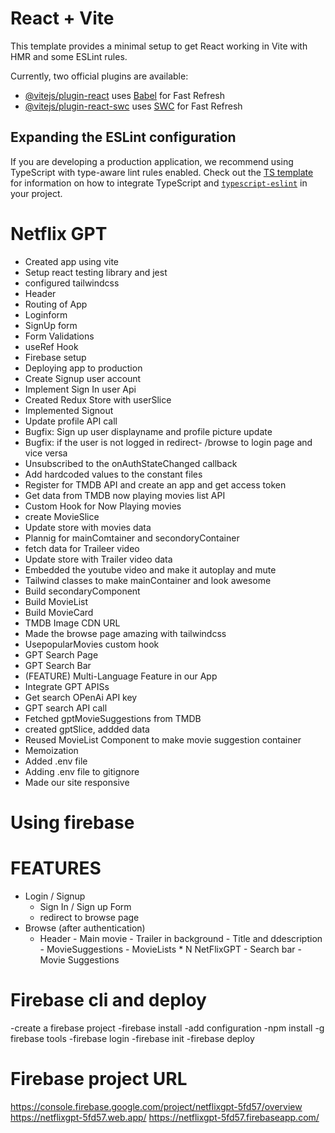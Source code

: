 # React + Vite

This template provides a minimal setup to get React working in Vite with HMR and some ESLint rules.

Currently, two official plugins are available:

- [@vitejs/plugin-react](https://github.com/vitejs/vite-plugin-react/blob/main/packages/plugin-react) uses [Babel](https://babeljs.io/) for Fast Refresh
- [@vitejs/plugin-react-swc](https://github.com/vitejs/vite-plugin-react/blob/main/packages/plugin-react-swc) uses [SWC](https://swc.rs/) for Fast Refresh

## Expanding the ESLint configuration

If you are developing a production application, we recommend using TypeScript with type-aware lint rules enabled. Check out the [TS template](https://github.com/vitejs/vite/tree/main/packages/create-vite/template-react-ts) for information on how to integrate TypeScript and [`typescript-eslint`](https://typescript-eslint.io) in your project.

# Netflix GPT

- Created app using vite
- Setup react testing library and jest
- configured tailwindcss
- Header
- Routing of App
- Loginform
- SignUp form
- Form Validations
- useRef Hook
- Firebase setup
- Deploying app to production
- Create Signup user account
- Implement Sign In user Api
- Created Redux Store with userSlice
- Implemented Signout
- Update profile API call
- Bugfix: Sign up user displayname and profile picture update
- Bugfix: if the user is not logged in redirect- /browse to login page and vice versa
- Unsubscribed to the onAuthStateChanged callback
- Add hardcoded values to the constant files
- Register for TMDB API and create an app and get access token
- Get data from TMDB now playing movies list API
- Custom Hook for Now Playing movies
- create MovieSlice
- Update store with movies data
- Plannig for mainComtainer and secondoryContainer
- fetch data for Traileer video
- Update store with Trailer video data
- Embedded the youtube video and make it autoplay and mute
- Tailwind classes to make mainContainer and look awesome
- Build secondaryComponent
- Build MovieList
- Build MovieCard
- TMDB Image CDN URL
- Made the browse page amazing with tailwindcss
- UsepopularMovies custom hook
- GPT Search Page
- GPT Search Bar
- (FEATURE) Multi-Language Feature in our App
- Integrate GPT APISs
- Get search OPenAi API key
- GPT search API call
- Fetched gptMovieSuggestions from TMDB
- created gptSlice, addded data
- Reused MovieList Component to make movie suggestion container 
- Memoization
- Added .env file
- Adding .env file to gitignore
- Made our site responsive

# Using firebase

# FEATURES

- Login / Signup
  - Sign In / Sign up Form
  - redirect to browse page
- Browse (after authentication)
  - Header - Main movie - Trailer in background - Title and ddescription - MovieSuggestions - MovieLists \* N
    NetFlixGPT - Search bar - Movie Suggestions

# Firebase cli and deploy

-create a firebase project
-firebase install
-add configuration
-npm install -g firebase tools
-firebase login
-firebase init
-firebase deploy

# Firebase project URL

https://console.firebase.google.com/project/netflixgpt-5fd57/overview
https://netflixgpt-5fd57.web.app/
https://netflixgpt-5fd57.firebaseapp.com/

